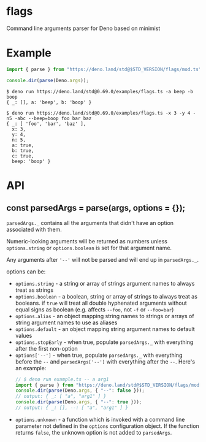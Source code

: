 # flags

Command line arguments parser for Deno based on minimist

# Example

```ts
import { parse } from "https://deno.land/std@$STD_VERSION/flags/mod.ts";

console.dir(parse(Deno.args));
```

```
$ deno run https://deno.land/std@0.69.0/examples/flags.ts -a beep -b boop
{ _: [], a: 'beep', b: 'boop' }
```

```
$ deno run https://deno.land/std@0.69.0/examples/flags.ts -x 3 -y 4 -n5 -abc --beep=boop foo bar baz
{ _: [ 'foo', 'bar', 'baz' ],
  x: 3,
  y: 4,
  n: 5,
  a: true,
  b: true,
  c: true,
  beep: 'boop' }
```

# API

## const parsedArgs = parse(args, options = {});

`parsedArgs._` contains all the arguments that didn't have an option associated
with them.

Numeric-looking arguments will be returned as numbers unless `options.string` or
`options.boolean` is set for that argument name.

Any arguments after `'--'` will not be parsed and will end up in `parsedArgs._`.

options can be:

- `options.string` - a string or array of strings argument names to always treat
  as strings
- `options.boolean` - a boolean, string or array of strings to always treat as
  booleans. if `true` will treat all double hyphenated arguments without equal
  signs as boolean (e.g. affects `--foo`, not `-f` or `--foo=bar`)
- `options.alias` - an object mapping string names to strings or arrays of
  string argument names to use as aliases
- `options.default` - an object mapping string argument names to default values
- `options.stopEarly` - when true, populate `parsedArgs._` with everything after
  the first non-option
- `options['--']` - when true, populate `parsedArgs._` with everything before
  the `--` and `parsedArgs['--']` with everything after the `--`. Here's an
  example:
  ```ts
  // $ deno run example.ts -- a arg1
  import { parse } from "https://deno.land/std@$STD_VERSION/flags/mod.ts";
  console.dir(parse(Deno.args, { "--": false }));
  // output: { _: [ "a", "arg1" ] }
  console.dir(parse(Deno.args, { "--": true }));
  // output: { _: [], --: [ "a", "arg1" ] }
  ```
- `options.unknown` - a function which is invoked with a command line parameter
  not defined in the `options` configuration object. If the function returns
  `false`, the unknown option is not added to `parsedArgs`.
